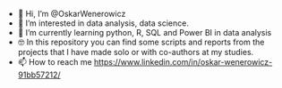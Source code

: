 - 👋 Hi, I’m @OskarWenerowicz
- 👀 I’m interested in data analysis, data science.
- 🌱 I’m currently learning python, R, SQL and Power BI in data analysis
- 🤓 In this repository you can find some scripts and reports from the projects that I have made solo or with co-authors at my studies.
- 📫 How to reach me https://www.linkedin.com/in/oskar-wenerowicz-91bb57212/

<!---
OskarWenerowicz/OskarWenerowicz is a ✨ special ✨ repository because its `README.md` (this file) appears on your GitHub profile.
You can click the Preview link to take a look at your changes.
--->
